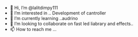 - 👋 Hi, I’m @lalitdimpy111
- 👀 I’m interested in .. Development of cantroller
- 🌱 I’m currently learning ..audrino
- 💞️ I’m looking to collaborate on fast led liabrary and effects..
- 📫 How to reach me ...

<!---
lalitdimpy111/lalitdimpy111 is a ✨ special ✨ repository because its `README.md` (this file) appears on your GitHub profile.
You can click the Preview link to take a look at your changes.
--->
